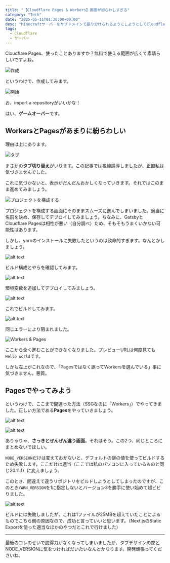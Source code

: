 ```yaml
---
title: "【Cloudflare Pages & Workers】画面が紛らわしすぎる"
category: "Tech"
date: "2025-05-11T01:30:00+09:00"
desc: "Minecraftサーバーをサブドメインで振り分けられるようにしようとしてCloudflareでレコードを記入しようとしたら、全然画面が違って混乱したのでメモとして残しておきます。"
tags:
  - Cloudflare
  - サーバー
---
```


Cloudflare Pages、使ったことありますか？無料で使える範囲が広くて素晴らしいですよね。

![作成](image.png)

というわけで、作成してみます。

![開始](image-1.png)

お、import a repositoryがいいかな！

はい、**ゲームオーバー**です。

## WorkersとPagesがあまりに紛らわしい

理由は上にあります。

![タブ](image-2.png)

まさかの**タブ切り替え**がいります。この記事では視線誘導しましたが、正直私は気づきませんでした。

これに気づかないと、表示がだんだんおかしくなっていきます。それではこのまま進めてみましょう。

![プロジェクトを構成する](image-3.png)

プロジェクトを構成する画面にそのままスムーズに進んでしまいました。適当に名前を決め、保存してデプロイしてみましょう。ちなみに、GatsbyとCloudflare Pagesは相性が悪い（自分調べ）ため、そもそもうまくいかない可能性はあります。

しかし、yarnのインストールに失敗したというのは致命的すぎます。なんとかしましょう。

![alt text](image-4.png)

ビルド構成とやらを確認してみます。

![alt text](image-5.png)

環境変数を追加してデプロイしてみましょう。

![alt text](image-10.png)

これでビルドしてみます。

![alt text](image-9.png)

同じエラーにより阻まれました。

![Workers & Pages](image-7.png)

ここから全く進むことができなくなりました。プレビューURLは何度見ても`Hello world`です。

しかも左上がこれなので、「Pagesではなく誤ってWorkersを選んでいる」事に気づきません。悪質。

## Pagesでやってみよう

というわけで、ここまで間違った方法（SSGなのに「Workers」）でやってきました。正しい方法である**Pages**をやっていきましょう。

![alt text](image-11.png)

![alt text](image-12.png)

ありゃりゃ、**さっきとぜんぜん違う画面**。それはそう。この2つ、同じところにまとめないでほしい。



`NODE_VERSION`だけは変えておかないと、デフォルトの謎の値を使ってビルドするため失敗します。ここだけは適当（ここでは私のパソコンに入っているものと同じ20.11.1）に変えましょう。

このとき、間違えて違うリポジトリをビルドしようとしてしまったのですが、このとき`YARN_VERSION`を1に指定しないとバージョン3を勝手に使い始めて超ビビりました。

![alt text](image-13.png)

ビルドには失敗しましたが、これは1ファイルが25MBを超えていたことによるものでこちら側の原因なので、成功と言っていいと思います。（Next.jsのStatic Exportを使った適当なほかのやつだとこれで行けました）

---

最後のコレのせいで説得力がなくなってしまいましたが、タブデザインの罠とNODE_VERSIONに気をつければだいたいなんとかなります。開発頑張ってくださいね。
